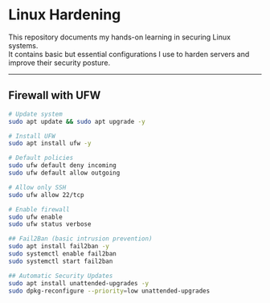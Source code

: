 # Linux Hardening

This repository documents my hands-on learning in securing Linux systems.  
It contains basic but essential configurations I use to harden servers and improve their security posture.

---

## Firewall with UFW
```bash
# Update system
sudo apt update && sudo apt upgrade -y

# Install UFW
sudo apt install ufw -y

# Default policies
sudo ufw default deny incoming
sudo ufw default allow outgoing

# Allow only SSH
sudo ufw allow 22/tcp

# Enable firewall
sudo ufw enable
sudo ufw status verbose

## Fail2Ban (basic intrusion prevention)
sudo apt install fail2ban -y
sudo systemctl enable fail2ban
sudo systemctl start fail2ban

## Automatic Security Updates
sudo apt install unattended-upgrades -y
sudo dpkg-reconfigure --priority=low unattended-upgrades
